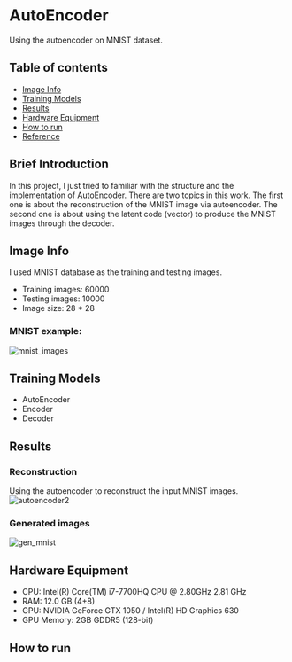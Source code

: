 # AutoEncoder
Using the autoencoder on MNIST dataset.

## Table of contents
* [Image Info](#image-info)
* [Training Models](#training-models)
* [Results](#results)
* [Hardware Equipment](#hardware-equipment)
* [How to run](#how-to-run)
* [Reference](#reference)

## Brief Introduction
In this project, I just tried to familiar with the structure and the implementation of AutoEncoder.
There are two  topics in this work. The first one is about the reconstruction of the MNIST image via autoencoder.
The second one is about using the latent code (vector) to produce the MNIST images through the decoder.   

## Image Info
I used MNIST database as the training and testing images.
- Training images: 60000 
- Testing images: 10000
- Image size: 28 * 28

### MNIST example:
![mnist_images](https://user-images.githubusercontent.com/101628791/190708530-31c45b03-86df-4860-9c02-7b218051ba11.png)

## Training Models
- AutoEncoder
- Encoder
- Decoder

## Results
### Reconstruction
Using the autoencoder to reconstruct the input MNIST images.
![autoencoder2](https://user-images.githubusercontent.com/101628791/190869683-f36c0a46-db30-4a14-8e25-a1884a36952f.png)

### Generated images
![gen_mnist](https://user-images.githubusercontent.com/101628791/190869680-1d2d0099-a4f4-4646-91d1-3d0aa0679b04.png)

## Hardware Equipment
* CPU: Intel(R) Core(TM) i7-7700HQ CPU @ 2.80GHz   2.81 GHz
* RAM: 12.0 GB (4+8)
* GPU: NVIDIA GeForce GTX 1050 / Intel(R) HD Graphics 630
* GPU Memory: 2GB GDDR5 (128-bit)

## How to run
